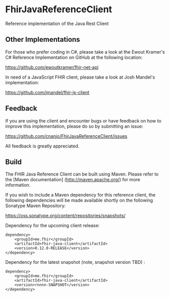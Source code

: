 FhirJavaReferenceClient
=======================

Reference implementation of the Java Rest Client

Other Implementations
---------------------

For those who prefer coding in C#, please take a look at the Ewout Kramer's C# Reference Implementation on GitHub at the following location:

https://github.com/ewoutkramer/fhir-net-api

In need of a JavaScript FHIR client, please take a look at Josh Mandel's implementation:

https://github.com/jmandel/fhir-js-client

Feedback
--------

If you are using the client and encounter bugs or have feedback on how to improve this implementation, please do so by submitting an issue:

https://github.com/cnanjo/FhirJavaReferenceClient/issues

All feedback is greatly appreciated.

Build
-----

The FHIR Java Reference Client can be built using Maven. Please refer to the [Maven documentation] (http://maven.apache.org/) for more information.

If you wish to include a Maven dependency for this reference client, the following dependencies will be made available shortly on the following Sonatype Maven Repository:

https://oss.sonatype.org/content/repositories/snapshots/

Dependency for the upcoming client release:

```
dependency>
	<groupId>me.fhir</groupId>
	<artifactId>fhir-java-client</artifactId>
	<version>0.12.0-RELEASE</version>
</dependency>
```

Dependency for the latest snapshot (note, snapshot version TBD) :

```
dependency>
	<groupId>me.fhir</groupId>
	<artifactId>fhir-java-client</artifactId>
	<version>rnnnn-SNAPSHOT</version>
</dependency>
```
